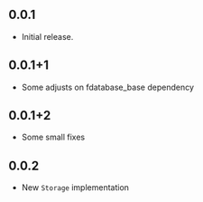 ## 0.0.1

* Initial release.

## 0.0.1+1

* Some adjusts on fdatabase_base dependency

## 0.0.1+2

* Some small fixes

## 0.0.2

* New `Storage` implementation
